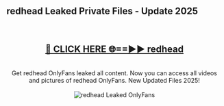 <h2>redhead Leaked Private Files - Update 2025</h2>
<br>
<div align="center">
<h2><a href="https://cliphot.my.id/redhead" rel="nofollow">🔴 CLICK HERE 🌐==►► redhead</a></h2>
<br>
Get redhead OnlyFans leaked all content. Now you can access all videos and pictures of redhead OnlyFans. New Updated Files 2025!
<br>
<br>
<a href="https://cliphot.my.id/redhead" rel="nofollow" data-target="animated-image.originalLink"><img src="https://i.ibb.co.com/WyWwxjT/player-gif2.gif" alt="redhead Leaked OnlyFans" style="max-width: 100%; display: inline-block;" data-target="animated-image.originalImage"></a>
</div>
<br>